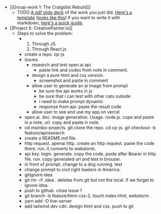 - [[Group-work 1: The Craigslist Rebuild]]
	- TODO [A pdf slide deck](https://visme.co/blog/slide-deck/) of the work you just did. [Here's a template](https://github.com/msimbo/markdown-templates/blob/main/hackmd-demo-presentation.md) ([looks like this](https://hackmd.io/@deletosh/msb-tpl-slide#/)) if you want to write it with markdown, [here's a quick guide](https://hackmd.io/c/tutorials/%2Fs%2Fhow-to-create-slide-deck).
- [[Project 5: CreativePainter.io]]
	- Steps to solve the problem:
		- 1. Through JS
		  2. Through React.js
		- create a repo. cp-js
		- issues.
			- research and test open.ai api.
				- paste link and codes from note in comment.
			- design a pure html and css version.
				- screenshot and paste in comment
			- allow user to generate an ai image from prompt
				- be sure the api works in js
				- be sure that i can test with other cats outside
				- i need to make prompt dynamic
				- response from api: paste the result code
			- allow user to see and use my app on vercel
		- open.ai. doc. image generation. Usage. node.js. cope and paste in a note. url. copy and paste in note.
		- cd msimbo-projects. git clone the repo. cd cp-js. git checkout -b feature/apiresearch
		- create a README.md file.
		- http request. apenai.http. create an http request. paste the code there. run. it converts to webstorm.
		- api key. login. generate. copy the code. paste after Bearer in http file. run. copy generated url and test in brouser.
		- in front of prompt. change to a dog running. test
		- change prompt to civil right leaders in America.
		- gitignore idea
		- git rm -rf .idea . deletes from git but not the local. if we forget to ignore idea.
		- push to github. close issue 1
		- git branch -b feature/html-css-2, touch index.html, webstorm .
		- yarn add -D live-server
		- add tailwind dev cdn. design html and css. push to git